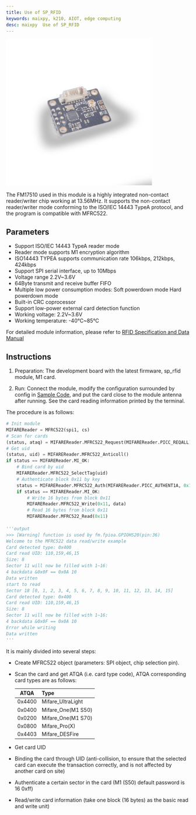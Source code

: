 ```yaml
---
title: Use of SP_RFID
keywords: maixpy, k210, AIOT, edge computing
desc: maixpy  Use of SP_RFID
---
```



<img src="../../../assets/hardware/module_spmod/sp_rfid.png"/>

The FM17510 used in this module is a highly integrated non-contact reader/writer chip working at 13.56MHz. It supports the non-contact reader/writer mode conforming to the ISO/IEC 14443 TypeA protocol, and the program is compatible with MFRC522.

## Parameters

* Support ISO/IEC 14443 TypeA reader mode
* Reader mode supports M1 encryption algorithm
* ISO14443 TYPEA supports communication rate 106kbps, 212kbps, 424kbps
* Support SPI serial interface, up to 10Mbps
* Voltage range 2.2V~3.6V
* 64Byte transmit and receive buffer FIFO
* Multiple low power consumption modes: Soft powerdown mode Hard powerdown mode
* Built-in CRC coprocessor
* Support low-power external card detection function
* Working voltage: 2.2V~3.6V
* Working temperature: -40°C~85°C

For detailed module information, please refer to [RFID Specification and Data Manual](http://api.dl.sipeed.com/shareURL/MAIX/HDK/sp_mod/sp_rfid)

## Instructions

1. Preparation: The development board with the latest firmware, sp_rfid module, M1 card.

2. Run: Connect the module, modify the configuration surrounded by config in [Sample Code](https://github.com/sipeed/MaixPy-v1_scripts/tree/master/modules/spmod/sp_rfid), and put the card close to the module antenna after running. See the card reading information printed by the terminal.

The procedure is as follows:

```python
# Init module
MIFAREReader = MFRC522(spi1, cs)
# Scan for cards
(status, ataq) = MIFAREReader.MFRC522_Request(MIFAREReader.PICC_REQALL)
# Get uid
(status, uid) = MIFAREReader.MFRC522_Anticoll()
if status == MIFAREReader.MI_OK:
    # Bind card by uid
    MIFAREReader.MFRC522_SelectTag(uid)
    # Authenticate block 0x11 by key
    status = MIFAREReader.MFRC522_Auth(MIFAREReader.PICC_AUTHENT1A, 0x11, key, uid)
    if status == MIFAREReader.MI_OK:
        # Write 16 bytes from block 0x11
        MIFAREReader.MFRC522_Write(0x11, data)
        # Read 16 bytes from block 0x11
        MIFAREReader.MFRC522_Read(0x11)
        
'''output
>>> [Warning] function is used by fm.fpioa.GPIOHS20(pin:36)
Welcome to the MFRC522 data read/write example
Card detected type: 0x400
Card read UID: 110,159,46,15
Size: 8
Sector 11 will now be filled with 1~16:
4 backdata &0x0F == 0x0A 10
Data written
start to read
Sector 18 [0, 1, 2, 3, 4, 5, 6, 7, 8, 9, 10, 11, 12, 13, 14, 15]
Card detected type: 0x400
Card read UID: 110,159,46,15
Size: 8
Sector 11 will now be filled with 1~16:
4 backdata &0x0F == 0x0A 10
Error while writing
Data written
'''
```

It is mainly divided into several steps:

* Create MFRC522 object (parameters: SPI object, chip selection pin).

* Scan the card and get ATQA (i.e. card type code), ATQA corresponding card types are as follows:


  | ATQA | Type |
  | :----: | :----------------- |
  | 0x4400 | Mifare_UltraLight |
  | 0x0400 | Mifare_One(M1 S50) |
  | 0x0200 | Mifare_One(M1 S70) |
  | 0x0800 | Mifare_Pro(X) |
  | 0x4403 | Mifare_DESFire |
  
* Get card UID

* Binding the card through UID (anti-collision, to ensure that the selected card can execute the transaction correctly, and is not affected by another card on site)

* Authenticate a certain sector in the card (M1 (S50) default password is 16 0xff)

* Read/write card information (take one block (16 bytes) as the basic read and write unit)
